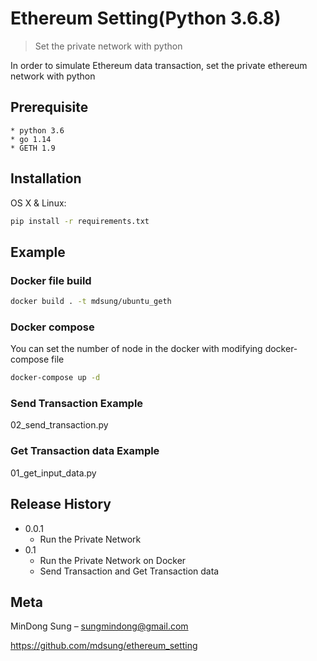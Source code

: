# Ethereum Setting(Python 3.6.8)
> Set the private network with python

In order to simulate Ethereum data transaction, set the private ethereum network with python

## Prerequisite
    * python 3.6
    * go 1.14
    * GETH 1.9

## Installation

OS X & Linux:

```sh
pip install -r requirements.txt
```

## Example
### Docker file build
```sh
docker build . -t mdsung/ubuntu_geth
```

### Docker compose 
You can set the number of node in the docker with modifying docker-compose file
```sh
docker-compose up -d
```

### Send Transaction Example
02_send_transaction.py

### Get Transaction data Example
01_get_input_data.py

## Release History

* 0.0.1
    * Run the Private Network 
* 0.1
   * Run the Private Network on Docker
   * Send Transaction and Get Transaction data 
   
## Meta
MinDong Sung – sungmindong@gmail.com

[https://github.com/mdsung/ethereum_setting
](https://github.com/mdsung/ethereum_setting
)

